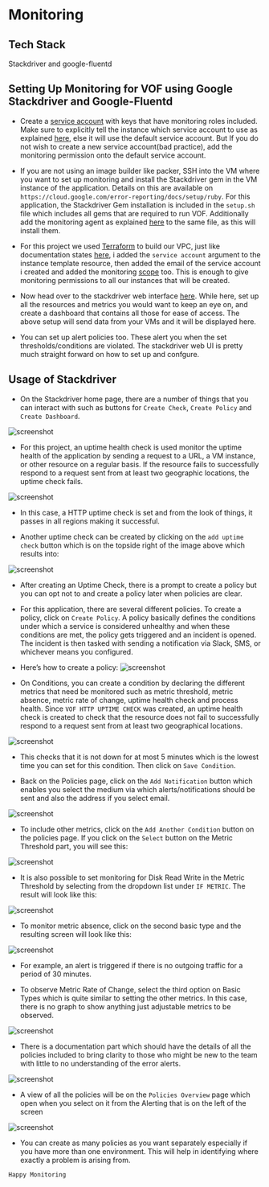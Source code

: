 # Monitoring

## Tech Stack
Stackdriver and google-fluentd

## Setting Up Monitoring for VOF using Google Stackdriver and Google-Fluentd

- Create a [service account](https://cloud.google.com/compute/docs/access/create-enable-service-accounts-for-instances) with keys that have monitoring roles included. Make sure to explicitly tell the instance which service account to use as explained [here](https://cloud.google.com/compute/docs/access/create-enable-service-accounts-for-instances), else it will use the default service account. But If you do not wish to create a new service account(bad practice), add the monitoring permission onto the default service account.

- If you are not using an image builder like packer, SSH into the VM where you want to set up monitoring and install the Stackdriver gem in the VM instance of the application. Details on this are available on `https://cloud.google.com/error-reporting/docs/setup/ruby`. For this application, the Stackdriver Gem installation is included in the `setup.sh` file which includes all gems that are required to run VOF. Additionally add the monitoring agent as explained [here](https://cloud.google.com/monitoring/agent/install-agent) to the same file, as this will install them.

- For this project we used [Terraform](https://www.terraform.io) to build our VPC, just like documentation states [here](https://www.terraform.io/docs/providers/google/r/compute_instance.html), i added the `service account` argument to the instance template resource, then added the email of the service account i created and added the monitoring [scope](https://cloud.google.com/monitoring/access-control) too. This is enough to give monitoring permissions to all our instances that will be created.

- Now head over to the stackdriver web interface [here](https://app.google.stackdriver.com/). While here, set up all the resources and metrics you would want to keep an eye on, and create a dashboard that contains all those for ease of access. The above setup will send data from your VMs and it will be displayed here.

- You can set up alert policies too. These alert you when the set thresholds/conditions are violated. The stackdriver web UI is pretty much straight forward on how to set up and confgure. 


## Usage of Stackdriver
- On the Stackdriver home page, there are a number of things that you can interact with such as buttons for `Create Check`, `Create Policy` and `Create Dashboard`. 

![screenshot](https://github.com/FlevianK/vof-terraform/blob/master/docs/screenshots/1.png) 

- For this project, an uptime health check is used monitor the uptime health of the application by sending a  request to a URL, a VM instance, or other resource on a regular basis. If the resource fails to successfully respond to a request sent from at least two geographic locations, the uptime check fails. 

![screenshot](https://github.com/FlevianK/vof-terraform/blob/master/docs/screenshots/2.png) 

- In this case, a HTTP uptime check is set and from the look of things, it passes in all regions making it successful. 

- Another uptime check can be created by clicking on the `add uptime check` button which is on the topside right of the image above which results into:

![screenshot](https://github.com/FlevianK/vof-terraform/blob/master/docs/screenshots/3.png) 

- After creating an Uptime Check, there is a prompt to create a policy but you can opt not to and create a policy later when policies are clear.

- For this application, there are several different policies. To create a policy, click on `Create Policy`. A policy basically defines the conditions under which a service is considered unhealthy and when these conditions are met, the policy gets triggered and an incident is opened. The incident is then tasked with sending a notification via Slack, SMS, or whichever means you configured.

- Here’s how to create a policy:
![screenshot](https://github.com/FlevianK/vof-terraform/blob/master/docs/screenshots/4.png) 

- On Conditions, you can create a condition by declaring the different metrics that need be monitored such as metric threshold, metric absence, metric rate of change, uptime health check and process health. Since `VOF HTTP UPTIME CHECK` was created, an uptime health check is created to check that the resource does not fail to successfully respond to a request sent from at least two geographical locations.

![screenshot](https://github.com/FlevianK/vof-terraform/blob/master/docs/screenshots/5.png) 

- This checks that it is not down for at most 5 minutes which is the lowest time you can set for this condition. Then click on `Save Condition`.

- Back on the Policies page, click on the `Add Notification` button which enables you select the medium via which alerts/notifications should be sent and also the address if you select email. 

![screenshot](https://github.com/FlevianK/vof-terraform/blob/master/docs/screenshots/6.png) 

- To include other metrics, click on the `Add Another Condition` button on the policies page. If you click on the `Select` button on the Metric Threshold part, you will see this:

![screenshot](https://github.com/FlevianK/vof-terraform/blob/master/docs/screenshots/7.png) 

- It is also possible to set monitoring for Disk Read Write in the Metric Threshold by selecting from the dropdown list under `IF METRIC`. The result will look like this:

![screenshot](https://github.com/FlevianK/vof-terraform/blob/master/docs/screenshots/9.png) 

- To monitor metric absence, click on the second basic type and the resulting screen will look like this:

![screenshot](https://github.com/FlevianK/vof-terraform/blob/master/docs/screenshots/13.png) 

- For example, an alert is triggered if there is no outgoing traffic for a period of 30 minutes.

- To observe Metric Rate of Change, select the third option on Basic Types which is quite similar to setting the other metrics. In this case, there is no graph to show anything just adjustable metrics to be observed.

![screenshot](https://github.com/FlevianK/vof-terraform/blob/master/docs/screenshots/8.png) 

- There is a documentation part which should have the details of all the policies included to bring clarity to those who might be new to the team with little to no understanding of the error alerts.

![screenshot](https://github.com/FlevianK/vof-terraform/blob/master/docs/screenshots/12.png) 

- A view of all the policies will be on the `Policies Overview` page which open when you select on it from the Alerting that is on the left of the screen

![screenshot](https://github.com/FlevianK/vof-terraform/blob/master/docs/screenshots/14.png) 

- You can create as many policies as you want separately especially if you have more than one environment. This will help in identifying where exactly a problem is arising from.



`Happy Monitoring`